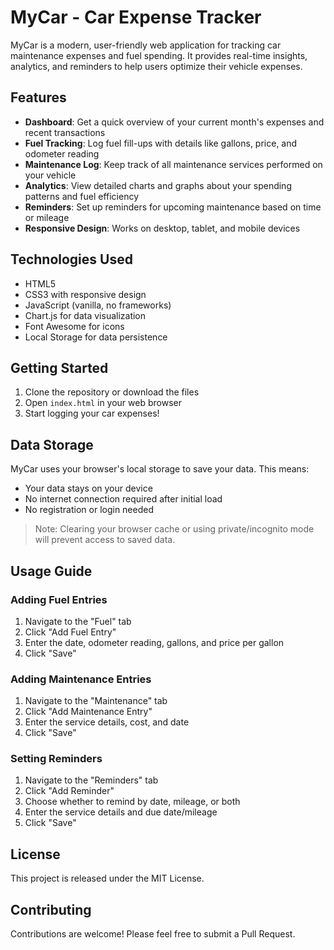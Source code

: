 # MyCar - Car Expense Tracker

MyCar is a modern, user-friendly web application for tracking car maintenance expenses and fuel spending. It provides real-time insights, analytics, and reminders to help users optimize their vehicle expenses.

## Features

- **Dashboard**: Get a quick overview of your current month's expenses and recent transactions
- **Fuel Tracking**: Log fuel fill-ups with details like gallons, price, and odometer reading
- **Maintenance Log**: Keep track of all maintenance services performed on your vehicle
- **Analytics**: View detailed charts and graphs about your spending patterns and fuel efficiency
- **Reminders**: Set up reminders for upcoming maintenance based on time or mileage
- **Responsive Design**: Works on desktop, tablet, and mobile devices

## Technologies Used

- HTML5
- CSS3 with responsive design
- JavaScript (vanilla, no frameworks)
- Chart.js for data visualization
- Font Awesome for icons
- Local Storage for data persistence

## Getting Started

1. Clone the repository or download the files
2. Open `index.html` in your web browser
3. Start logging your car expenses!

## Data Storage

MyCar uses your browser's local storage to save your data. This means:
- Your data stays on your device
- No internet connection required after initial load
- No registration or login needed

> Note: Clearing your browser cache or using private/incognito mode will prevent access to saved data.

## Usage Guide

### Adding Fuel Entries

1. Navigate to the "Fuel" tab
2. Click "Add Fuel Entry"
3. Enter the date, odometer reading, gallons, and price per gallon
4. Click "Save"

### Adding Maintenance Entries

1. Navigate to the "Maintenance" tab
2. Click "Add Maintenance Entry"
3. Enter the service details, cost, and date
4. Click "Save"

### Setting Reminders

1. Navigate to the "Reminders" tab
2. Click "Add Reminder"
3. Choose whether to remind by date, mileage, or both
4. Enter the service details and due date/mileage
5. Click "Save"

## License

This project is released under the MIT License.

## Contributing

Contributions are welcome! Please feel free to submit a Pull Request.
